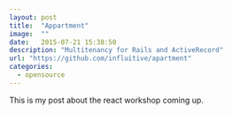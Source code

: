 ```yaml
---
layout: post
title:  "Appartment"
image:  ""
date:   2015-07-21 15:38:50
description: "Multitenancy for Rails and ActiveRecord"
url: "https://github.com/influitive/apartment"
categories:
  - opensource
---
```

This is my post about the react workshop coming up.
